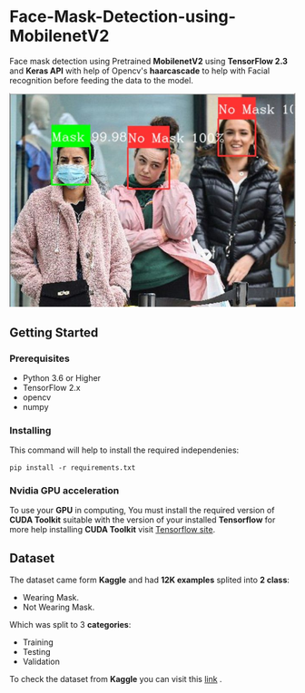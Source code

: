 # Face-Mask-Detection-using-MobilenetV2
Face mask detection using Pretrained __MobilenetV2__ using __TensorFlow 2.3__ and __Keras API__ with help of Opencv's __haarcascade__ to help with Facial recognition before feeding the data to the model. 

<p align="center">
  <img  src="https://github.com/Karimashraf01/Face-Mask-Detection-using-MobilenetV2/blob/master/test_img.jpg">
</p>

## Getting Started
### Prerequisites
- Python 3.6 or Higher
- TensorFlow 2.x
- opencv
- numpy

### Installing
This command will help to install the required independenies:
```
pip install -r requirements.txt
```

### Nvidia GPU acceleration
To use your __GPU__ in computing, You must install the required version of __CUDA Toolkit__ suitable with the version of your installed __Tensorflow__
for more help installing __CUDA Toolkit__ visit [Tensorflow site](https://www.tensorflow.org/install/gpu).

## Dataset
The dataset came form __Kaggle__ and had __12K examples__ splited into __2 class__:
- Wearing Mask.
- Not Wearing Mask.

Which was split to 3 __categories__:
- Training 
- Testing 
- Validation

To check the dataset from __Kaggle__ you can visit this [link](https://www.kaggle.com/ashishjangra27/face-mask-12k-images-dataset) .
